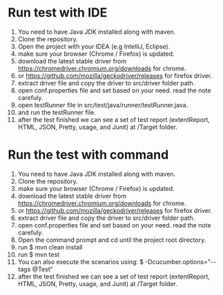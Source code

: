 # Run test with IDE
1. You need to have Java JDK installed along with maven.
1. Clone the repository.
2. Open the project with your IDEA (e.g IntelliJ, Eclipse).
3. make sure your browser (Chrome / Firefox) is updated.
4. download the latest stable driver from https://chromedriver.chromium.org/downloads for chrome.
5. or https://github.com/mozilla/geckodriver/releases for firefox driver.
5. extract driver file and copy the driver to src/driver folder path.
4. open conf.properties file and set based on your need. read the note carefuly.
9. open testRunner file in src/test/java/runner/testRunner.java.
10. and run the testRunner file.
11. after the test finished we can see a set of test report (extentReport, HTML, JSON, Pretty, usage, and Junit) at /Target folder.

# Run the test with command
1. You need to have Java JDK installed along with maven.
1. Clone the repository.
3. make sure your browser (Chrome / Firefox) is updated.
4. download the latest stable driver from https://chromedriver.chromium.org/downloads for chrome.
5. or https://github.com/mozilla/geckodriver/releases for firefox driver.
5. extract driver file and copy the driver to src/driver folder path.
4. open conf.properties file and set based on your need. read the note carefuly.
5. Open the command prompt and cd until the project root directory.
9. run $ mvn clean install
10. run $ mvn test
11. You can also execute the scenarios using: $ -Dcucumber.options="--tags @Test"
12. after the test finished we can see a set of test report (extentReport, HTML, JSON, Pretty, usage, and Junit) at /Target folder.

